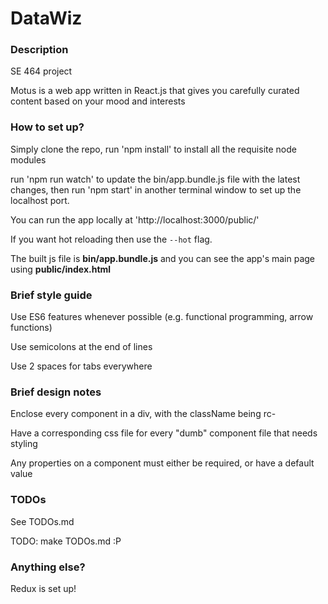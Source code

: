 # DataWiz

### Description

SE 464 project

Motus is a web app written in React.js that gives you carefully curated content based on your mood and interests

### How to set up?

Simply clone the repo, run 'npm install' to install all the requisite node modules

run 'npm run watch' to update the bin/app.bundle.js file with the latest changes,
then run 'npm start' in another terminal window to set up the localhost port.

You can run the app locally at 'http://localhost:3000/public/'

If you want hot reloading then use the `--hot` flag.

The built js file is **bin/app.bundle.js** and you can see the app's main page using **public/index.html**

### Brief style guide

Use ES6 features whenever possible (e.g. functional programming, arrow functions)

Use semicolons at the end of lines

Use 2 spaces for tabs everywhere

### Brief design notes

Enclose every component in a div, with the className being rc-<Component name>

Have a corresponding css file for every "dumb" component file that needs styling

Any properties on a component must either be required, or have a default value

### TODOs

See TODOs.md

TODO: make TODOs.md :P

### Anything else?

Redux is set up!
